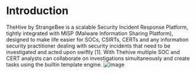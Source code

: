 # Introduction

TheHive by StrangeBee is a scalable Security Incident Response Platform, tightly integrated with MISP (Malware Information Sharing Platform), designed to make life easier for SOCs, CSIRTs, CERTs and any information security practitioner dealing with security incidents that need to be investigated and acted upon swiftly [1]. With Thehive multiple SOC and CERT analysts can collaborate on investigations simultaneously and create tasks using the builtin template engine.
![image](https://github.com/user-attachments/assets/e8039316-6f3f-4b04-8028-07e6fc9bc5a2)

